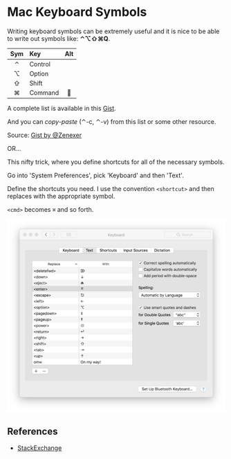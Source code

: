 # Mac Keyboard Symbols

Writing keyboard symbols can be extremely useful and it is nice to be able to write out symbols like: **⌃⌥⇧⌘Q**.

| Sym | Key         | Alt |
|:---:|:------------|:---:|
|  ⌃  | Control     |     |
|  ⌥  | Option      |     |
|  ⇧  | Shift       |     |
|  ⌘  | Command     |    |

A complete list is available in this [Gist](https://gist.github.com/Zenexer/c5243c4216f1f8cd2251).

And you can _copy-paste_ (⌃-c, ⌃-v) from this list or some other resource.

Source: [Gist by @Zenexer](https://gist.github.com/Zenexer/c5243c4216f1f8cd2251)

OR...

This nifty trick, where you define shortcuts for all of the necessary symbols.

Go into 'System Preferences', pick 'Keyboard' and then 'Text'.

Define the shortcuts you need. I use the convention `<shortcut>` and then replaces with the appropriate symbol.

`<cmd>` becomes `⌘` and so forth.

![screenshot](mackeyboardsymbols.png)

## References

- [StackExchange](https://apple.stackexchange.com/questions/4074/what-do-i-type-to-produce-the-command-symbol-in-mac-os-x)
